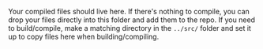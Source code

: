 Your compiled files should live here. If there's nothing to compile, you can drop your files directly into this folder and add them to the repo. If you need to build/compile, make a matching directory in the `../src/` folder and set it up to copy files here when building/compiling.
